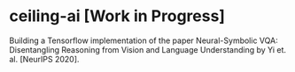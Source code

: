 # ceiling-ai [Work in Progress]

Building a Tensorflow implementation of the paper Neural-Symbolic VQA: Disentangling Reasoning from Vision and Language Understanding by Yi et. al. [NeurIPS 2020].
